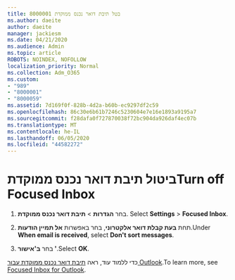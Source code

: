 ```yaml
---
title: 8000001 בטל תיבת דואר נכנס ממוקדת
ms.author: daeite
author: daeite
manager: jackiesm
ms.date: 04/21/2020
ms.audience: Admin
ms.topic: article
ROBOTS: NOINDEX, NOFOLLOW
localization_priority: Normal
ms.collection: Adm_O365
ms.custom:
- "989"
- "8000001"
- "8000059"
ms.assetid: 7d169f0f-828b-4d2a-b60b-ec9297df2c59
ms.openlocfilehash: 86c30e6b61b7246c5230604e7e16e1893a9195a7
ms.sourcegitcommit: f28dafa0f727870038f72bc904da926daf4ec07b
ms.translationtype: MT
ms.contentlocale: he-IL
ms.lasthandoff: 06/05/2020
ms.locfileid: "44582272"
---
```

# <a name="turn-off-focused-inbox"></a><span data-ttu-id="c4266-102">ביטול תיבת דואר נכנס ממוקדת</span><span class="sxs-lookup"><span data-stu-id="c4266-102">Turn off Focused Inbox</span></span>

1. <span data-ttu-id="c4266-103">בחר **הגדרות** \> **תיבת דואר נכנס ממוקדת**.  </span><span class="sxs-lookup"><span data-stu-id="c4266-103">Select **Settings**  \> **Focused Inbox**.</span></span>

2. <span data-ttu-id="c4266-104">תחת **בעת קבלת דואר אלקטרוני**, בחר באפשרות **אל תמיין הודעות**.</span><span class="sxs-lookup"><span data-stu-id="c4266-104">Under **When email is received**, select **Don't sort messages**.</span></span>

3. <span data-ttu-id="c4266-105">בחר **ב'אישור '**.</span><span class="sxs-lookup"><span data-stu-id="c4266-105">Select **OK**.</span></span>

<span data-ttu-id="c4266-106">כדי ללמוד עוד, ראה [תיבת דואר נכנס ממוקדת עבור Outlook](https://support.office.com/article/f445ad7f-02f4-4294-a82e-71d8964e3978?wt.mc_id=Office_Outlook_com_Alchemy).</span><span class="sxs-lookup"><span data-stu-id="c4266-106">To learn more, see [Focused Inbox for Outlook](https://support.office.com/article/f445ad7f-02f4-4294-a82e-71d8964e3978?wt.mc_id=Office_Outlook_com_Alchemy).</span></span>
